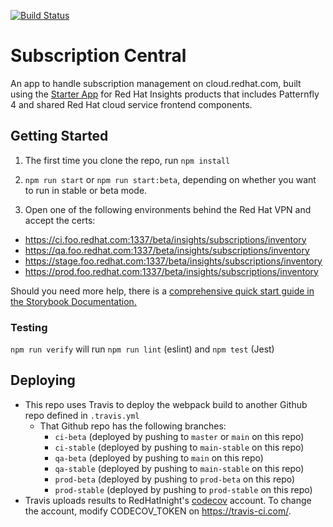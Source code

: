 [![Build Status](https://travis-ci.org/RedHatInsights/frontend-starter-app.svg?branch=master)](https://travis-ci.org/RedHatInsights/frontend-starter-app)

# Subscription Central

An app to handle subscription management on cloud.redhat.com, built using the [Starter App](https://github.com/RedHatInsights/frontend-starter-app) for Red Hat Insights products that includes Patternfly 4 and shared Red Hat cloud service frontend components.

## Getting Started

1. The first time you clone the repo, run `npm install`

2. `npm run start` or `npm run start:beta`, depending on whether you want to run in stable or beta mode.

3. Open one of the following environments behind the Red Hat VPN and accept the certs:

- https://ci.foo.redhat.com:1337/beta/insights/subscriptions/inventory
- https://qa.foo.redhat.com:1337/beta/insights/subscriptions/inventory
- https://stage.foo.redhat.com:1337/beta/insights/subscriptions/inventory
- https://prod.foo.redhat.com:1337/beta/insights/subscriptions/inventory

Should you need more help, there is a [comprehensive quick start guide in the Storybook Documentation.](https://github.com/RedHatInsights/insights-frontend-storybook/blob/master/src/docs/welcome/quickStart/DOC.md)

### Testing

`npm run verify` will run `npm run lint` (eslint) and `npm test` (Jest)

## Deploying

- This repo uses Travis to deploy the webpack build to another Github repo defined in `.travis.yml`
  - That Github repo has the following branches:
    - `ci-beta` (deployed by pushing to `master` or `main` on this repo)
    - `ci-stable` (deployed by pushing to `main-stable` on this repo)
    - `qa-beta` (deployed by pushing to `main` on this repo)
    - `qa-stable` (deployed by pushing to `main-stable` on this repo)
    - `prod-beta` (deployed by pushing to `prod-beta` on this repo)
    - `prod-stable` (deployed by pushing to `prod-stable` on this repo)
- Travis uploads results to RedHatInight's [codecov](https://codecov.io) account. To change the account, modify CODECOV_TOKEN on https://travis-ci.com/.
